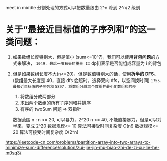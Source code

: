 meet in middle 分割处理的方式可以把数量级由 2^n 降到 2^n/2 级别

# 关于“最接近目标值的子序列和”的这一类问题：

1. 如果数组长度特别大，但是值小 (sum<=10^7)，我们可以使用**背包问题**的方式来解决，
   `1049. 最后一块石头的重量 II`
   dp[i]表示是否能组成容量为 i 的背包
2. 但是如果数组长度不大(n<=20)，但是数值特别大的话，使用**折半的 DFS**。(数组最大长度是 40，直接 dfs 会超时，选择双向 dfs，以空间换时间)
   `1755. 最接近目标值的子序列和`
   `5897. 将数组分成两个数组并最小化数组和的差`

   1. 将数组分成两部分
   2. 求出两个数组的所有子序列和并排序
   3. 有序的 twoSum 问题 => 双指针

   数据范围 n :
   n <= 20, 可以暴力，2^20
   n <= 40, 不能直接暴力，但是可以对半来，变成 2^20
   数据规模<= 10 算法可接受时间复杂度 O(n!)
   数据规模<= 20 算法可接受时间复杂度 O(2^n)

https://leetcode-cn.com/problems/partition-array-into-two-arrays-to-minimize-sum-difference/solution/zui-jie-jin-mu-biao-zhi-de-zi-xu-lie-he-m0sq3/
